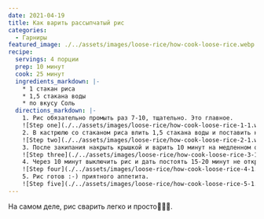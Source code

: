 ```yaml
---
date: 2021-04-19
title: Как варить рассыпчатый рис 
categories:
  - Гарниры
featured_image: ./../assets/images/loose-rice/how-cook-loose-rice.webp
recipe:
  servings: 4 порции
  prep: 10 минут
  cook: 25 минут
  ingredients_markdown: |-
    * 1 стакан риса
    * 1,5 стакана воды
    * по вкусу Соль
  directions_markdown: |-
    1. Рис обязательно промыть раз 7-10, тщательно. Это главное.
    ![Step one](./../assets/images/loose-rice/how-cook-loose-rice-1-1.webp)
    2. В кастрюлю со стаканом риса влить 1,5 стакана воды и поставить на огонь. На протяжении варки не мешать. Вообще не мешать рис.
    ![Step two](./../assets/images/loose-rice/how-cook-loose-rice-2-1.webp)
    3. После закипания накрыть крышкой и варить 10 минут на медленном огне.
    ![Step three](./../assets/images/loose-rice/how-cook-loose-rice-3-1.webp)
    4. Через 10 минут выключить рис и дать постоять 15-20 минут не открывая крышку.
    ![Step four](./../assets/images/loose-rice/how-cook-loose-rice-4-1.webp)
    5. Рис готов :-) приятного аппетита. 
    ![Step five](./../assets/images/loose-rice/how-cook-loose-rice-5-1.webp)
---
```

На самом деле, рис сварить легко и просто👩🏻‍🍳.
